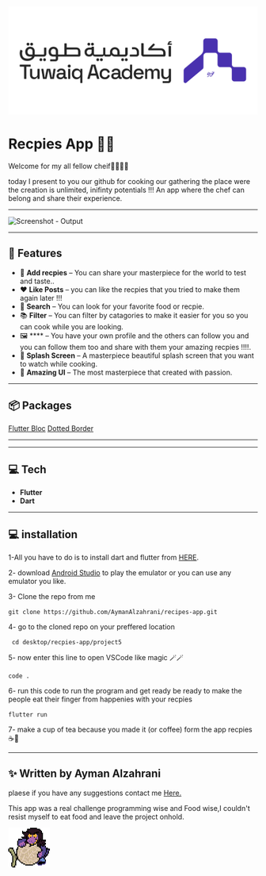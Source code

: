 <img src = "assets/github/Tuwaiq.png" alt = "Tuwaiq - Output">

#  Recpies App 🥪🥧


Welcome for my all fellow cheif🧑‍🍳👩‍🍳

today I present to you our github for cooking our gathering
the place were the creation is unlimited, inifinty potentials !!!
An app where the chef can belong and share their experience.




---

<img src = "assets/github/recpieapp.gif" alt = "Screenshot - Output" width = "30%" height ="30%">

---

## 📱 Features


- 🥧 **Add recpies** – You can share your masterpiece for the world to test and taste..
- ♥️ **Like Posts** – you can like the recpies that you tried to make them again later !!!
- 🔎 **Search** – You can look for your favorite food or recpie.
- 📚 **Filter** – You can filter by catagories to make it easier for you so you can cook while you are looking.
- 🖼️ **** – You have your own profile and the others can follow you and you can follow them too and share with them your amazing recpies !!!!.
- 📱 **Splash Screen** – A masterpiece beautiful splash screen that you want to watch while cooking.
- 🫶 **Amazing UI** – The most masterpiece that created with passion.

---

## 📦 Packages

 [Flutter Bloc](https://pub.dev/packages/flutter_bloc)
 [Dotted Border](https://pub.dev/packages/dotted_border)
 


---

---

## 💻 Tech

- **Flutter** 
- **Dart**
 

---
## 💻 installation

1-All you have to do is to install dart and flutter from [HERE](https://dart.dev/get-dart).

2- download [Android Studio](https://developer.android.com/studio?hl=ar) to play the emulator or you can use any emulator you like.

3-  Clone the repo from me
```
git clone https://github.com/AymanAlzahrani/recipes-app.git
 ```


4- go to the cloned repo on your preffered location
```
 cd desktop/recpies-app/project5
```
5- now enter this line to open VSCode like magic 🪄🪄
```
code .
```

6- run this code to run the program and get ready be ready to make the people eat their finger from happenies with your recpies
```
flutter run
```

7- make a cup of tea because you made it (or coffee) form the app recpies ☕🍵  


---

## ✨ Written by Ayman Alzahrani

plaese if you have any suggestions contact me <a href="mailto:aymangormallah@gmail.com">Here.</a>



This app was a real challenge programming wise and Food wise,I couldn't resist myself to eat food and leave the project onhold.



<img src = "assets/github/eat.gif" alt = "ralsi - gif"> 


